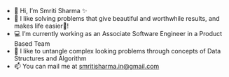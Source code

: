 - 👋 Hi, I’m Smriti Sharma ✨
- 👀 I like solving problems that give beautiful and worthwhile results, and makes life easier🌱!
- 💻 I’m currently working as an Associate Software Engineer in a Product Based Team
- 💞️ I like to untangle complex looking problems through concepts of Data Structures and Algorithm
- 📫 You can mail me at smritisharma.in@gmail.com

<!---
SmritiSharmaBG/SmritiSharmaBG is a ✨ special  repository because its `README.md` (this file) appears on your GitHub profile.
You can click the Preview link to take a look at your changes.
--->
